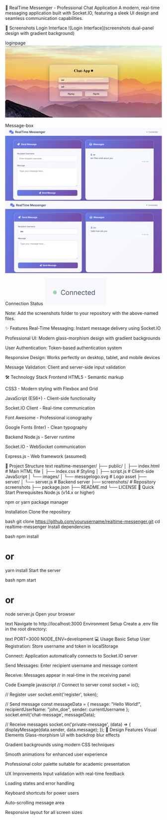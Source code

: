 📱 RealTime Messenger - Professional Chat Application
A modern, real-time messaging application built with Socket.IO, featuring a sleek UI design and seamless communication capabilities. 


📸 Screenshots
Login Interface
![Login Interface](screenshots dual-panel design with gradient background)

loginpage
![Login-Page](public/images/login.png)

Message-box
![Message-box](public/images/user1.png)
![Message-box](public/images/user2.png)

Connection Status
![Connection Status](public/images/connnected.png)

Note: Add the screenshots folder to your repository with the above-named files.

✨ Features
Real-Time Messaging: Instant message delivery using Socket.IO

Professional UI: Modern glass-morphism design with gradient backgrounds

User Authentication: Token-based authentication system

Responsive Design: Works perfectly on desktop, tablet, and mobile devices

Message Validation: Client and server-side input validation


🛠️ Technology Stack
Frontend
HTML5 - Semantic markup

CSS3 - Modern styling with Flexbox and Grid

JavaScript (ES6+) - Client-side functionality

Socket.IO Client - Real-time communication

Font Awesome - Professional iconography

Google Fonts (Inter) - Clean typography

Backend
Node.js - Server runtime

Socket.IO - WebSocket communication

Express.js - Web framework (assumed)

📁 Project Structure
text
realtime-messenger/
├── public/
│   ├── index.html          # Main HTML file
│   ├── index.css           # Styling
│   ├── script.js           # Client-side JavaScript
│   └── images/
│       └── messgelogo.svg  # Logo asset
├── server/
│   └── server.js           # Backend server
├── screenshots/            # Repository screenshots
├── package.json
├── README.md
└── LICENSE
🚀 Quick Start
Prerequisites
Node.js (v14.x or higher)

npm or yarn package manager

Installation
Clone the repository

bash
git clone https://github.com/yourusername/realtime-messenger.git
cd realtime-messenger
Install dependencies

bash
npm install
# or
yarn install
Start the server

bash
npm start
# or
node server.js
Open your browser

text
Navigate to http://localhost:3000
Environment Setup
Create a .env file in the root directory:

text
PORT=3000
NODE_ENV=development
💻 Usage
Basic Setup
User Registration: Store username and token in localStorage

Connect: Application automatically connects to Socket.IO server

Send Messages: Enter recipient username and message content

Receive: Messages appear in real-time in the receiving panel

Code Example
javascript
// Connect to server
const socket = io();

// Register user
socket.emit('register', token);

// Send message
const messageData = {
    message: "Hello World!",
    recipientUserName: "john_doe",
    sender: currentUsername
};
socket.emit('chat-message', messageData);

// Receive messages
socket.on('private-message', (data) => {
    displayMessage(data.sender, data.message);
});
🎨 Design Features
Visual Elements
Glass-morphism UI with backdrop blur effects

Gradient backgrounds using modern CSS techniques

Smooth animations for enhanced user experience

Professional color palette suitable for academic presentation

UX Improvements
Input validation with real-time feedback

Loading states and error handling

Keyboard shortcuts for power users

Auto-scrolling message area

Responsive layout for all screen sizes
